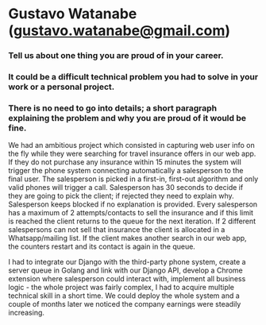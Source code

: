 # Gustavo Watanabe (gustavo.watanabe@gmail.com)

### Tell us about one thing you are proud of in your career.

### It could be a difficult technical problem you had to solve in your work or a personal project.

### There is no need to go into details; a short paragraph explaining the problem and why you are proud of it would be fine.

We had an ambitious project which consisted in capturing web user info on the fly while they were searching for travel insurance offers in our web app. If they do not purchase any insurance within 15 minutes the system will trigger the phone system connecting automatically a salesperson to the final user. The salesperson is picked in a first-in, first-out algorithm and only valid phones will trigger a call. Salesperson has 30 seconds to decide if they are going to pick the client; if rejected they need to explain why. Salesperson keeps blocked if no explanation is provided. Every salesperson has a maximum of 2 attempts/contacts to sell the insurance and if this limit is reached the client returns to the queue for the next iteration. If 2 different salespersons can not sell that insurance the client is allocated in a Whatsapp/mailing list. If the client makes another search in our web app, the counters restart and its contact is again in the queue.

I had to integrate our Django with the third-party phone system, create a server queue in Golang and link with our Django API, develop a Chrome extension where salesperson could interact with, implement all business logic - the whole project was fairly complex, I had to acquire multiple technical skill in a short time. We could deploy the whole system and a couple of months later we noticed the company earnings were steadily increasing.
